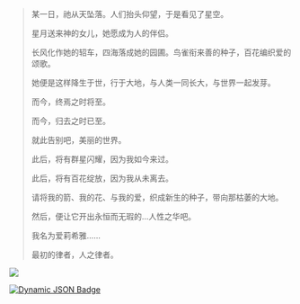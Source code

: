 >某一日，祂从天坠落。人们抬头仰望，于是看见了星空。
>
>星月送来神的女儿，她愿成为人的伴侣。
>
>长风化作她的轺车，四海落成她的园圃。鸟雀衔来善的种子，百花编织爱的颂歌。
>
>她便是这样降生于世，行于大地，与人类一同长大，与世界一起发芽。
>
>而今，终焉之时将至。
>
>而今，归去之时已至。
>
>就此告别吧，美丽的世界。
>
>此后，将有群星闪耀，因为我如今来过。
>
>此后，将有百花绽放，因为我从未离去。
>
>请将我的箭、我的花、与我的爱，织成新生的种子，带向那枯萎的大地。
>
>然后，便让它开出永恒而无瑕的…人性之华吧。
>
>我名为爱莉希雅……
>
>最初的律者，人之律者。

![](https://count.getloli.com/get/@Badnuker_Github?theme=moebooru)

[![Dynamic JSON Badge](https://img.shields.io/badge/dynamic/json?url=https%3A%2F%2Fapi.spencerwoo.com%2Fsubstats%2F%3Fsource%3Dbilibili%26queryKey%3D543843139&query=%24.data.totalSubs&logo=bilibili&logoColor=00A1D6&label=Badnuker&color=00A1D6)](https://space.bilibili.com/543843139)
